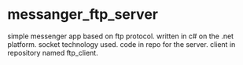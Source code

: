 # messanger_ftp_server
simple messenger app based on ftp protocol. written in c# on the .net platform. socket technology used. code in repo for the server. client in repository named ftp_client.
